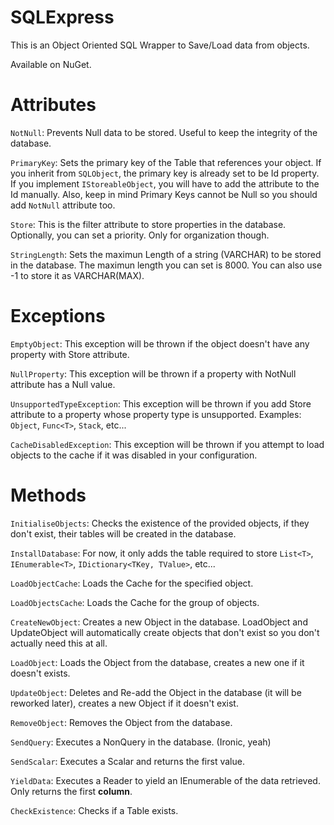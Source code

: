 # SQLExpress

This is an Object Oriented SQL Wrapper to Save/Load data from objects.

Available on NuGet.

# Attributes

`NotNull`: Prevents Null data to be stored. Useful to keep the integrity of the database.

`PrimaryKey`: Sets the primary key of the Table that references your object. If you inherit from `SQLObject`, the primary key is already set to be Id property. If you implement `IStoreableObject`, you will have to add the attribute to the Id manually. Also, keep in mind Primary Keys cannot be Null so you should add `NotNull` attribute too.

`Store`: This is the filter attribute to store properties in the database. Optionally, you can set a priority. Only for organization though.

`StringLength`: Sets the maximun Length of a string (VARCHAR) to be stored in the database. The maximun length you can set is 8000. You can also use -1 to store it as VARCHAR(MAX).

# Exceptions

`EmptyObject`: This exception will be thrown if the object doesn't have any property with Store attribute.

`NullProperty`: This exception will be thrown if a property with NotNull attribute has a Null value.

`UnsupportedTypeException`: This exception will be thrown if you add Store attribute to a property whose property type is unsupported. Examples: `Object`, `Func<T>`, `Stack`, etc...

`CacheDisabledException`: This exception will be thrown if you attempt to load objects to the cache if it was disabled in your configuration.

# Methods

`InitialiseObjects`: Checks the existence of the provided objects, if they don't exist, their tables will be created in the database.

`InstallDatabase`: For now, it only adds the table required to store `List<T>`, `IEnumerable<T>`, `IDictionary<TKey, TValue>`, etc...

`LoadObjectCache`: Loads the Cache for the specified object.

`LoadObjectsCache`: Loads the Cache for the group of objects.

`CreateNewObject`: Creates a new Object in the database. LoadObject and UpdateObject will automatically create objects that don't exist so you don't actually need this at all.

`LoadObject`: Loads the Object from the database, creates a new one if it doesn't exists.

`UpdateObject`: Deletes and Re-add the Object in the database (it will be reworked later), creates a new Object if it doesn't exist.

`RemoveObject`: Removes the Object from the database.

`SendQuery`: Executes a NonQuery in the database. (Ironic, yeah)

`SendScalar`: Executes a Scalar and returns the first value.

`YieldData`: Executes a Reader to yield an IEnumerable of the data retrieved. Only returns the first **column**.

`CheckExistence`: Checks if a Table exists.

